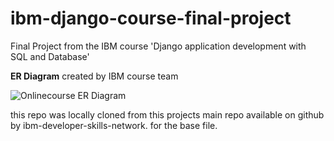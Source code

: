 # ibm-django-course-final-project
Final Project from the IBM course 'Django application development with SQL and Database' 

**ER Diagram**
created by IBM course team

![Onlinecourse ER Diagram](https://github.com/ibm-developer-skills-network/final-cloud-app-with-database/blob/master/static/media/course_images/onlinecourse_app_er.png)

this repo was locally cloned from this projects main repo available on github by ibm-developer-skills-network.
for the base file.
